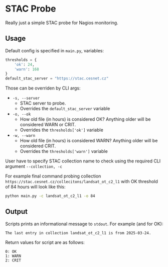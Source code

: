 # STAC Probe
Really just a simple STAC probe for Nagios monitoring.

## Usage
Default config is specified in `main.py`, variables:

```python
thresholds = {
    'ok': 24,
    'warn': 168
}
default_stac_server = "https://stac.cesnet.cz"
```

Those can be overriden by CLI args:

- `-s, --server` 
  - STAC server to probe.
  - Overrides the `default_stac_server` variable
- `-o, --ok`
  - How old file (in hours) is considered OK? Anything older will be considered WARN or CRIT.
  - Overrides the `thresholds['ok']` variable
- `-w, --warn`
  - How old file (in hours) is considered WARN? Anything older will be considered CRIT.
  - Overrides the `thresholds['warn']` variable

User have to specify STAC collection name to check using the required CLI argument `--collection, -c`

For example final command probing collection `https://stac.cesnet.cz/collecitons/landsat_ot_c2_l1` 
with OK threshold of 84 hours will look like this:

```bash
python main.py -c landsat_ot_c2_l1 -o 84
```

## Output

Scripts prints an informational message to `stdout`. For example (and for OK):

```text
The last entry in collection landsat_ot_c2_l1 is from 2025-03-24.
```

Return values for script are as follows:

```text
0: OK
1: WARN
2: CRIT
```
